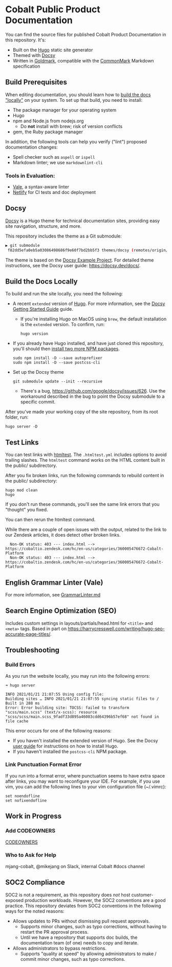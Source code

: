 # Cobalt Public Product Documentation

You can find the source files for published Cobalt Product Documentation in this repository. It's:

- Built on the [Hugo](https://gohugo.io/) static site generator
- Themed with [Docsy](https://github.com/google/docsy)
- Written in [Goldmark](https://github.com/yuin/goldmark/), compatible with the [CommonMark](ihttps://commonmark.org/) Markdown specification

## Build Prerequisites

When editing documentation, you should learn how to [build the docs "locally"](#build-the-docs-locally) on your system. To set up that build, you need to install:

- The package manager for your operating system
- Hugo
- npm and Node.js from nodejs.org
  - Do **not** install with brew; risk of version conflicts
- gem, the Ruby package manager

In addition, the following tools can help you verify ("lint") proposed documentation changes:

- Spell checker such as `aspell` or `ispell`
- Markdown linter; we use `markdownlint-cli`

### Tools in Evaluation:

- [Vale](https://github.com/errata-ai/vale), a syntax-aware linter 
- [Netlify](https://www.netlify.com/) for CI tests and doc deployment


## Docsy

[Docsy](https://github.com/google/docsy) is a Hugo theme for technical documentation sites, providing easy site navigation, structure, and more.

This repository includes the theme as a Git submodule:

```bash
▶ git submodule
 f82dd5efa0eb5a03086498686f9e60f7bd2bb5f3 themes/docsy (remotes/origin/tekton-example-23-gf82dd5e)
```

The theme is based on the [Docsy Example Project](https://example.docsy.dev/). For detailed theme instructions, see the Docsy user guide: https://docsy.dev/docs/.

## Build the Docs Locally

To build and run the site locally, you need the following:

- A recent `extended` version of [Hugo](https://gohugo.io). For more information, see the [Docsy Getting Started Guide](https://www.docsy.dev/docs/getting-started/#prerequisites-and-installation) guide.
  - If you're installing Hugo on MacOS using `brew`, the default installation is the `extended` version. To confirm, run:

    ```
    hugo version
    ```

- If you already have Hugo installed, and have just cloned this repository, you'll should then [install two more NPM packages](https://github.com/google/docsy#prerequisites).

  ```
  sudo npm install -D --save autoprefixer
  sudo npm install -D --save postcss-cli
  ```

- Set up the Docsy theme

  ```
  git submodule update --init --recursive
  ```

  - There's a bug, https://github.com/google/docsy/issues/626. Use the workaround described in the bug to point the
     Docsy submodule to a specific commit.

After you've made your working copy of the site repository, from its root folder, run:

```
hugo server -D
```

## Test Links

You can test links with [htmltest](https://github.com/wjdp/htmltest). The `.htmltest.yml` includes options to
avoid trailing slashes. The `htmltest` command works on the HTML content built
in the public/ subdirectory.

After you fix broken links, run the following commands to rebuild content in
the public/ subdirectory:

```
hugo mod clean
hugo
```

If you don't run these commands, you'll see the same link errors that you "thought" you fixed.

You can then rerun the htmltest command.

While there are a couple of open issues with the output, related to the link
to our Zendesk articles, it does detect other broken links.

```
  Non-OK status: 403 --- index.html --> https://cobaltio.zendesk.com/hc/en-us/categories/360005476672-Cobalt-Platform
  Non-OK status: 403 --- index.html --> https://cobaltio.zendesk.com/hc/en-us/categories/360005476672-Cobalt-Platform
```

## English Grammar Linter (Vale)

For more information, see [GrammarLinter.md](./GrammarLinter.md)

## Search Engine Optimization (SEO)

Includes custom settings in layouts/partials/head.html for `<title>` and `<meta>` tags. Based in part on https://harrycresswell.com/writing/hugo-seo-accurate-page-titles/.

## Troubleshooting

### Build Errors

As you run the website locally, you may run into the following errors:

```
➜ hugo server

INFO 2021/01/21 21:07:55 Using config file: 
Building sites … INFO 2021/01/21 21:07:55 syncing static files to /
Built in 288 ms
Error: Error building site: TOCSS: failed to transform "scss/main.scss" (text/x-scss): resource "scss/scss/main.scss_9fadf33d895a46083cdd64396b57ef68" not found in file cache
```

This error occurs for one of the following reasons:

- If you haven't installed the extended version of Hugo. 
  See the Docsy [user guide](https://www.docsy.dev/docs/getting-started/) for instructions on how to install Hugo.
- If you haven't installed the `postcss-cli` NPM package.

### Link Punctuation Format Error

If you run into a format error, where punctuation seems to have extra space after links,
you may want to reconfigure your IDE. For example, if you use vim, you can add
the following lines to your vim configuration file (~/.vimrc):

```
set noendofline
set nofixendofline
```

## Work in Progress

### Add CODEOWNERS

[CODEOWNERS](.github/CODEOWNERS)

### Who to Ask for Help

mjang-cobalt, @mikejang on Slack, internal Cobalt #docs channel

## SOC2 Compliance

SOC2 is not a requirement, as this repository does *not* host customer-exposed production workloads. However,
the SOC2 conventions are a good practice. This repository deviates from SOC2 conventions in the following ways for the noted reasons:

- Allows updates to PRs without dismissing pull request approvals.
  - Supports minor changes, such as typo corrections, without having to restart the PR approval process.
  - Until we have a repository that supports doc builds, the documentation team (of one) needs to copy and iterate. 
- Allows administrators to bypass restrictions.
  - Supports "quality at speed" by allowing administrators to make / commit minor changes, such as typo corrections.
